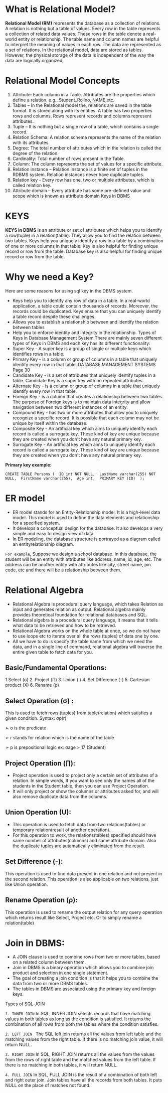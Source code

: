 <h1> What is Relational Model? </h1>

**Relational Model (RM)** represents the database as a collection of relations. A relation is nothing but a table of values. Every row in the table represents a collection of related data 
values. These rows in the table denote a real-world entity or relationship. The table name and column names are helpful to interpret the meaning of values in each row. 
The data are represented as a set of relations. In the relational model, data are stored as tables. However, the physical storage of the data is independent of the way the data are logically 
organized. 

<h1>Relational Model Concepts</h1>

1. Attribute: Each column in a Table. Attributes are the properties which define a relation. e.g., Student_Rollno, NAME,etc. 
2. Tables – In the Relational model the, relations are saved in the table format. It is stored along with its entities. A table has two properties rows and columns. Rows represent records and columns represent attributes. 
3. Tuple – It is nothing but a single row of a table, which contains a single record. 
4. Relation Schema: A relation schema represents the name of the relation with its attributes. 
5. Degree: The total number of attributes which in the relation is called the degree of the relation. 
6. Cardinality: Total number of rows present in the Table. 
7. Column: The column represents the set of values for a specific attribute. 
8. Relation instance – Relation instance is a finite set of tuples in the RDBMS system. Relation instances never have duplicate tuples. 
9. Relation key - Every row has one, two or multiple attributes, which is called relation key. 
10. Attribute domain – Every attribute has some pre-defined value and scope which is known as attribute domain Keys in DBMS 

<h1>KEYS</h1>

**KEYS in DBMS** is an attribute or set of attributes which helps you to identify a row(tuple) in a relation(table). They allow you to find the relation between two tables. Keys help you 
uniquely identify a row in a table by a combination of one or more columns in that table. Key 
is also helpful for finding unique record or row from the table. Database key is also helpful for finding unique record or row from the table. 

<h1>Why we need a Key?</h1>
Here are some reasons for using sql key in the DBMS system.

- Keys help you to identify any row of data in a table. In a real-world application, a 
table could contain thousands of records. Moreover, the records could be 
duplicated. 
Keys ensure that you can uniquely identify a table record despite these challenges. 
- Allows you to establish a relationship between and identify the relation between 
tables 
- Help you to enforce identity and integrity in the relationship. 
Types of Keys in Database Management System 
There are mainly seven different types of Keys in DBMS and each key has its different 
functionality: 
- Super Key - A super key is a group of single or multiple keys which identifies 
rows in a table. 
- Primary Key - is a column or group of columns in a table that uniquely identify 
every row in that table. 
DATABASE MANAGEMENT SYSTEMS Page 30
- Candidate Key - is a set of attributes that uniquely identify tuples in a table. 
Candidate Key is a super key with no repeated attributes. 
- Alternate Key - is a column or group of columns in a table that uniquely identify 
every row in that table. 
- Foreign Key - is a column that creates a relationship between two tables. The 
purpose of Foreign keys is to maintain data integrity and allow navigation 
between two different instances of an entity. 
- Compound Key - has two or more attributes that allow you to uniquely 
recognize a specific record. It is possible that each column may not be unique by 
itself within the database. 
- Composite Key - An artificial key which aims to uniquely identify each record is 
called a surrogate key. These kind of key are unique because they are created 
when you don't have any natural primary key. 
- Surrogate Key - An artificial key which aims to uniquely identify each record is 
called a surrogate key. These kind of key are unique because they are created 
when you don't have any natural primary key. 


**Primary key example:** 

``CREATE TABLE Persons ( 
 ID int NOT NULL, 
 LastName varchar(255) NOT NULL, 
 FirstName varchar(255), 
 Age int, 
 PRIMARY KEY (ID) 
);``

<h1>ER model</h1> 

- ER model stands for an Entity-Relationship model. It is a high-level data model. This model is used to define the data elements and relationship for a specified system. 
- It develops a conceptual design for the database. It also develops a very simple and easy to design view of data.
- In ER modeling, the database structure is portrayed as a diagram called an entityrelationship diagram. 

``For example``, Suppose we design a school database. In this database, the student will be an 
entity with attributes like address, name, id, age, etc. The address can be another entity with 
attributes like city, street name, pin code, etc and there will be a relationship between them. 


<h1>Relational Algebra</h1>

- Relational Algebra is procedural query language, which takes Relation as input and generates relation as output. Relational algebra mainly provides theoretical 
foundation for relational databases and SQL. 
- Relational algebra is a procedural query language, it means that it tells what data to be retrieved and how to be retrieved. 
- Relational Algebra works on the whole table at once, so we do not have to use loops etc to iterate over all the rows (tuples) of data one by one. 
- All we have to do is specify the table name from which we need the data, and in a single line of command, relational algebra will traverse the entire given table to 
fetch data for you. 


<h2>Basic/Fundamental Operations: </h2>

1.Select (σ) 
2. Project (∏) 
3. Union ( ) 
4. Set Difference (-) 
5. Cartesian product (X) 
6. Rename (ρ) 

 <h2>Select Operation (σ) :</h2>
 
This is used to fetch rows (tuples) from table(relation) which satisfies a given condition. Syntax: σp(r)

➢ σ is the predicate

➢ r stands for relation which is the name of the table 

➢ p is prepositional logic ex: σage > 17 (Student)

<h2>Project Operation (∏): </h2>

- Project operation is used to project only a certain set of attributes of a relation. In simple words, If you want to see only the names all of the students in the Student table, then 
you can use Project Operation. 
- It will only project or show the columns or attributes asked for, and will also remove duplicate data from the columns. 


<h2>Union Operation (U): </h2>

- This operation is used to fetch data from two relations(tables) or temporary relation(result of another operation). 
- For this operation to work, the relations(tables) specified should have same number of attributes(columns) and same attribute domain. Also the duplicate tuples are 
autamatically eliminated from the result. 

<h2>Set Difference (-):</h2>

This operation is used to find data present in one relation and not present in the 
second relation. This operation is also applicable on two relations, just like Union 
operation. 

<h2>Rename Operation (ρ):</h2>

This operation is used to rename the output relation for any query operation which returns 
result like Select, Project etc. Or to simply rename a relation(table)

<h1>Join in DBMS:</h1>

- A JOIN clause is used to combine rows from two or more tables, based on a related column between them.
- Join in DBMS is a binary operation which allows you to combine join product and selection in one single statement. 
- The goal of creating a join condition is that it helps you to combine the data from two or more DBMS tables. 
- The tables in DBMS are associated using the primary key and foreign keys.


Types of SQL JOIN

``1. INNER JOIN`` 
In SQL, INNER JOIN selects records that have matching values in both tables as long as the 
condition is satisfied. 
It returns the combination of all rows from both the tables where the condition satisfies. 

``2. LEFT JOIN ``
The SQL left join returns all the values from left table and the matching values from the right 
table. If there is no matching join value, it will return NULL. 

``3. RIGHT JOIN`` 
In SQL, RIGHT JOIN returns all the values from the values from the rows of right table and 
the matched values from the left table. If there is no matching in both tables, it will return NULL. 

``4. FULL JOIN`` 
In SQL, FULL JOIN is the result of a combination of both left and right outer join. Join 
tables have all the records from both tables. It puts NULL on the place of matches not found. 
